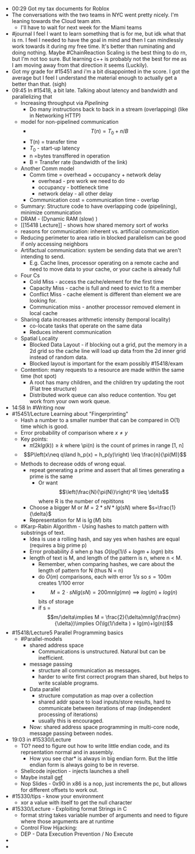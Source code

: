 - 00:29 Got my tax documents for Roblox
- The conversations with the two teams in NYC went pretty nicely. I'm leaning towards the Cloud team atm.
	- I'll have to wait for next week for the Miami teams
- #journal I feel I want to learn something that is for me, but idk what that is rn. I feel I needed to have the goal in mind and then I can mindlessly work towards it during my free time. It's better than ruminating and doing nothing. Maybe #ChainReaction Scaling is the best thing to do rn, but I'm not too sure. But learning c++ is probably not the best for me as I am moving away from that direction it seems (Luckily).
- Got my grade for #15451 and i'm a bit disappointed in the score. I got the average but I feel I understand the material enough to actually get a better than that. (sigh)
- 09:45 In #15418, a bit late. Talking about latency and bandwidth and parallelizing that
	- Increasing throughput via *Pipelining*
		- Do many instructions back to back in a stream (overlapping) (like in Networking HTTP)
	- model for non-pipelined communication
		- $$T(n) = T_0+n/B$$
		- T(n) = transfer time
		- $T_0$ - start-up latency
		- n =bytes transffered in operation
		- B = Transfer rate (bandwidth of the link)
	- Another Comm model
		- Comm time = overhead + occupancy + network delay
			- overhead - pre work we need to do
			- occupancy - bottleneck time
			- network delay - all other delay
		- Communication cost = communication time - overlap
	- Summary: Structure code to have overlapping code (pipelining), minimize communication
	- DRAM - (Dynamic RAM (slow) )
	- [[15418 Lecture]] - shows how shared memory sort of works
	- reasons for communication: inherent vs. artificial communication
	- Reducing perimeter to area ratio in blocked parallelism can be good if only accessing neighbors
	- Artifactual communication: system be sending data that we aren't intending to send.
		- E.g. Cache lines, processor operating on a remote cache and need to move data to your cache, or your cache is already full
	- Four Cs
		- Cold Miss - access the cache/element for the first time
		- Capacity Miss - cache is full and need to evict to fit a member
		- Conflict Miss - cache element is different than element we are looking for.
		- Communication miss - another processor removed element in local cache
	- Sharing data increases arithmetic intensity (temporal locality)
		- co-locate tasks that operate on the same data
		- Reduces inherent communication
	- Spatial Locality
		- Blocked Data Layout - if blocking out a grid, put the memory in a 2d grid so the cache line will load up data from the 2d inner grid instead of random data.
		- Blocked layout is important for the exam possibly #15418/exam
	- Contention: many requests to a resource are made within the same time (hot spot)
		- A root has many children, and the children try updating the root (Flat tree structure)
		- Distributed work queue can also reduce contention. You get work from your own work queue.
- 14:58 In #Writing now
- #15451/Lecture Learning about "Fingerprinting"
	- Hash a number to a smaller number that can be compared in O(1) time which is good.
	- Error probability of comparison where $x\neq y$
	- Key points:
		- $\pi(2klg(k)) \geq k$  where \pi(n) is the count of primes in range [1, n]
	- $$P\left(x\neq q\land h_p(x) = h_p(y)\right) \leq \frac{n}{\pi(M)}$$
	- Methods to decrease odds of wrong equal.
		- repeat generating a prime and assert that all times generating a prime is the same
			- Or want $$\left(\frac{N}{\pi(N)}\right)^R \leq \delta$$ where R is the number of repititons
		- Choose a bigger M or $M = 2 * sN*lg(sN)$ where $s=\frac{1}{\delta}$
		- Representation for M is $\lg(M)$ bits
	- #Karp-Rabin Algorithm - Using hashes to match pattern with substrings of text.
		- Idea is use a rolling hash, and say yes when hashes are equal (requires a big prime p)
		- Error probability $\delta$ when p has $O(log(1/\delta +log m + log n)$ bits
		- length of text is M, and length of the pattern is n, where n < M.
			- Remember, when comparing hashes, we care about the length of pattern for N (thus N = n)
			- do $O(m)$ comparisons, each with error $1/s$ so $s=100m$ creates 1/100 error
			- $$M=2\cdot sNlg\left(sN\right) = 200mnlg(mn)\implies log(m)+log(n)$$ bits of storage
			- if s = $$m/\delta\implies M = \frac{2}{\delta}mnlg(\frac{mn}{\delta})\implies O(\lg(1/\delta ) + lg(m)+lg(n))$$
- #15418/Lecture5 Parallel Programming basics
	- #Parallel-models
		- shared address space
			- Communications is unstructured. Natural but can be inefficient.
		- message passing
			- structure all communication as messages.
			- harder to write first correct program than shared, but helps to write scalable programs.
		- Data parallel
			- structure computation as map over a collection
			- shared addr space to load inputs/store results, hard to communicate between iterations of map (independent processing of iterations)
			- usually this is encouraged.
		- Now: shared address space programming in multi-core node, message passing between nodes.
- 19:03 in #15330/Lecture
	- TO?  need to figure out how to write little endian code, and its reprsentation normal and in assembly.
		- How you see char* is always in big endian form. But the little endian form is always going to be in reverse.
	- Shellcode injection - injects launches a shell
	- Maybe install [gef](https://github.com/hugsy/gef)
	- Nop Slides - 0x90 in x86 is a nop, just increments the pc, but allows for different offsets to work out.
- #15330/tips - know your environment
	- xor a value with itself to get the null character
- #15330/Lecture - Exploiting format Strings in C
	- format string takes variable number of arguments and need to figure where those arguments are at runtime
	- Control Flow Hijacking:
	- DEP - Data Execution Prevention / No Execute
-
-